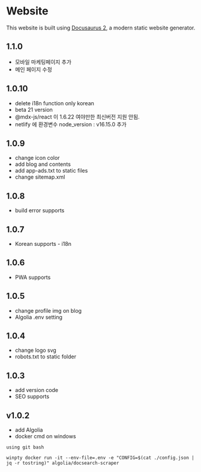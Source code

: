 # Website

This website is built using [Docusaurus 2](https://docusaurus.io/), a modern static website generator.


## 1.1.0

- 모바일 마케팅페이지 추가
- 메인 페이지 수정

## 1.0.10

- delete i18n function only korean
- beta 21 version
- @mdx-js/react 이 1.6.22 여야만한 최신버전 지원 안됨.
- netlify 에 환경변수 node_version : v16.15.0 추가  

## 1.0.9

- change icon color
- add blog and contents
- add app-ads.txt to static files
- change sitemap.xml

## 1.0.8

- build error supports

## 1.0.7

- Korean supports - i18n 

## 1.0.6

- PWA supports

## 1.0.5

- change profile img on blog
- Algolia .env setting 

## 1.0.4

- change logo svg
- robots.txt to static folder

## 1.0.3

- add version code
- SEO supports

## v1.0.2

- add Algolia
- docker cmd on windows

`using git bash`

`winpty docker run -it --env-file=.env -e "CONFIG=$(cat ./config.json | jq -r tostring)" algolia/docsearch-scraper`